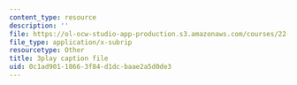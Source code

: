 ```yaml
---
content_type: resource
description: ''
file: https://ol-ocw-studio-app-production.s3.amazonaws.com/courses/22-15-essential-numerical-methods-fall-2014/0c1ad90118663f84d1dcbaae2a5d0de3_WUxImdA7k8E.srt
file_type: application/x-subrip
resourcetype: Other
title: 3play caption file
uid: 0c1ad901-1866-3f84-d1dc-baae2a5d0de3
---
```

